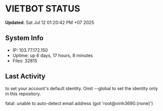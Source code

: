 # VIETBOT STATUS
**Updated**: Sat Jul 12 01:20:42 PM +07 2025

## System Info
- IP: 103.77.172.150
- Uptime: up 6 days, 17 hours, 8 minutes
- Files: 32815

## Last Activity

to set your account's default identity.
Omit --global to set the identity only in this repository.

fatal: unable to auto-detect email address (got 'root@vinh3690.(none)')
